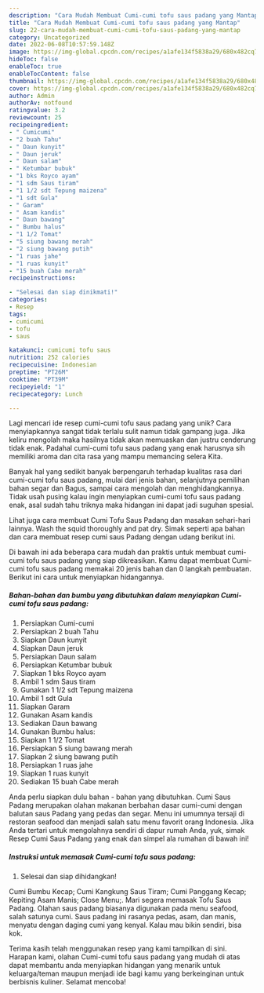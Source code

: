 ```yaml
---
description: "Cara Mudah Membuat Cumi-cumi tofu saus padang yang Mantap"
title: "Cara Mudah Membuat Cumi-cumi tofu saus padang yang Mantap"
slug: 22-cara-mudah-membuat-cumi-cumi-tofu-saus-padang-yang-mantap
category: Uncategorized
date: 2022-06-08T10:57:59.148Z
image: https://img-global.cpcdn.com/recipes/a1afe134f5838a29/680x482cq70/cumi-cumi-tofu-saus-padang-foto-resep-utama.jpg
hideToc: false
enableToc: true
enableTocContent: false
thumbnail: https://img-global.cpcdn.com/recipes/a1afe134f5838a29/680x482cq70/cumi-cumi-tofu-saus-padang-foto-resep-utama.jpg
cover: https://img-global.cpcdn.com/recipes/a1afe134f5838a29/680x482cq70/cumi-cumi-tofu-saus-padang-foto-resep-utama.jpg
author: Admin
authorAv: notfound
ratingvalue: 3.2
reviewcount: 25
recipeingredient:
- " Cumicumi"
- "2 buah Tahu"
- " Daun kunyit"
- " Daun jeruk"
- " Daun salam"
- " Ketumbar bubuk"
- "1 bks Royco ayam"
- "1 sdm Saus tiram"
- "1 1/2 sdt Tepung maizena"
- "1 sdt Gula"
- " Garam"
- " Asam kandis"
- " Daun bawang"
- " Bumbu halus"
- "1 1/2 Tomat"
- "5 siung bawang merah"
- "2 siung bawang putih"
- "1 ruas jahe"
- "1 ruas kunyit"
- "15 buah Cabe merah"
recipeinstructions:

- "Selesai dan siap dinikmati!"
categories:
- Resep
tags:
- cumicumi
- tofu
- saus

katakunci: cumicumi tofu saus 
nutrition: 252 calories
recipecuisine: Indonesian
preptime: "PT26M"
cooktime: "PT39M"
recipeyield: "1"
recipecategory: Lunch

---
```





Lagi mencari ide resep cumi-cumi tofu saus padang yang unik? Cara menyiapkannya sangat tidak terlalu sulit namun tidak gampang juga. Jika keliru mengolah maka hasilnya tidak akan memuaskan dan justru cenderung tidak enak. Padahal cumi-cumi tofu saus padang yang enak harusnya sih memiliki aroma dan cita rasa yang mampu memancing selera Kita.





Banyak hal yang sedikit banyak berpengaruh terhadap kualitas rasa dari cumi-cumi tofu saus padang, mulai dari jenis bahan, selanjutnya pemilihan bahan segar dan Bagus, sampai cara mengolah dan menghidangkannya. Tidak usah pusing kalau ingin menyiapkan cumi-cumi tofu saus padang enak,      asal sudah tahu triknya maka hidangan ini dapat jadi suguhan spesial.














Lihat juga cara membuat Cumi Tofu Saus Padang dan masakan sehari-hari lainnya. Wash the squid thoroughly and pat dry. Simak seperti apa bahan dan cara membuat resep cumi saus Padang dengan udang berikut ini.






Di bawah ini ada beberapa cara mudah dan praktis untuk membuat cumi-cumi tofu saus padang yang siap dikreasikan. Kamu dapat membuat Cumi-cumi tofu saus padang memakai 20 jenis bahan dan 0 langkah pembuatan. Berikut ini cara untuk menyiapkan hidangannya.

<!--inarticleads1-->

##### Bahan-bahan dan bumbu yang dibutuhkan dalam menyiapkan Cumi-cumi tofu saus padang:

1. Persiapkan  Cumi-cumi
1. Persiapkan 2 buah Tahu
1. Siapkan  Daun kunyit
1. Siapkan  Daun jeruk
1. Persiapkan  Daun salam
1. Persiapkan  Ketumbar bubuk
1. Siapkan 1 bks Royco ayam
1. Ambil 1 sdm Saus tiram
1. Gunakan 1 1/2 sdt Tepung maizena
1. Ambil 1 sdt Gula
1. Siapkan  Garam
1. Gunakan  Asam kandis
1. Sediakan  Daun bawang
1. Gunakan  Bumbu halus:
1. Siapkan 1 1/2 Tomat
1. Persiapkan 5 siung bawang merah
1. Siapkan 2 siung bawang putih
1. Persiapkan 1 ruas jahe
1. Siapkan 1 ruas kunyit
1. Sediakan 15 buah Cabe merah


Anda perlu siapkan dulu bahan - bahan yang dibutuhkan. Cumi Saus Padang merupakan olahan makanan berbahan dasar cumi-cumi dengan balutan saus Padang yang pedas dan segar. Menu ini umumnya tersaji di restoran seafood dan menjadi salah satu menu favorit orang Indonesia. Jika Anda tertari untuk mengolahnya sendiri di dapur rumah Anda, yuk, simak Resep Cumi Saus Padang yang enak dan simpel ala rumahan di bawah ini! 

<!--inarticleads2-->

##### Instruksi untuk memasak Cumi-cumi tofu saus padang:


1. Selesai dan siap dihidangkan!

Cumi Bumbu Kecap; Cumi Kangkung Saus Tiram; Cumi Panggang Kecap; Kepiting Asam Manis; Close Menu;. Mari segera memasak Tofu Saus Padang. Olahan saus padang biasanya digunakan pada menu seafood, salah satunya cumi. Saus padang ini rasanya pedas, asam, dan manis, menyatu dengan daging cumi yang kenyal. Kalau mau bikin sendiri, bisa kok. 

Terima kasih telah menggunakan resep yang kami tampilkan di sini. Harapan kami, olahan Cumi-cumi tofu saus padang yang mudah di atas dapat membantu anda menyiapkan hidangan yang menarik untuk keluarga/teman maupun menjadi ide bagi kamu yang berkeinginan untuk berbisnis kuliner. Selamat mencoba!
